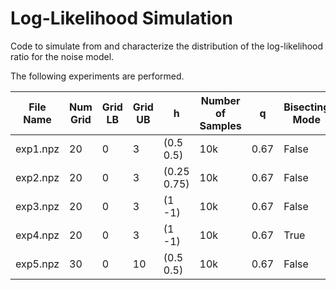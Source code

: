 # Log-Likelihood Simulation
Code to simulate from and characterize the distribution of the log-likelihood ratio for the noise model.

The following experiments are performed.

| File Name | Num Grid | Grid LB | Grid UB | h           | Number of Samples | q    | Bisecting Mode | Analytical Solver | Number of CPU |
| --------- | -------- | ------- | ------- | ------------| ----------------- | ---- | -------------- | ----------------- | ------------- |
| exp1.npz  | 20       | 0       | 3       | (0.5 0.5)   | 10k               | 0.67 | False          | False             | 8             |
| exp2.npz  | 20       | 0       | 3       | (0.25 0.75) | 10k               | 0.67 | False          | False             | 8             |
| exp3.npz  | 20       | 0       | 3       | (1 -1)      | 10k               | 0.67 | False          | False             | 8             |
| exp4.npz  | 20       | 0       | 3       | (1 -1)      | 10k               | 0.67 | True           | False             | 8             |
| exp5.npz  | 30       | 0       | 10      | (0.5 0.5)   | 10k               | 0.67 | False          | False             | 12            |